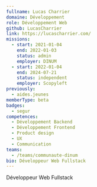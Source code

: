 ```yaml
---
fullname: Lucas Charrier
domaine: Développement
role: Développement Web
github: LucasCharrier
link: https://lucascharrier.com/
missions:
  - start: 2021-01-04
    end: 2022-01-03
    status: admin
    employer: DINUM
  - start: 2022-01-04
    end: 2024-07-21
    status: independent
    employer: Scopyleft
previously:
  - aides.jeunes
memberType: beta
badges:
  - segur
competences:
  - Développement Backend
  - Développement Frontend
  - Product design
  - UX
  - Communication
teams:
  - /teams/communaute-dinum
bio: Développeur Web Fullstack
---
```

Développeur Web Fullstack